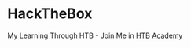 # HackTheBox
My Learning Through HTB - Join Me in [HTB Academy](https://academy.hackthebox.com/referral)


